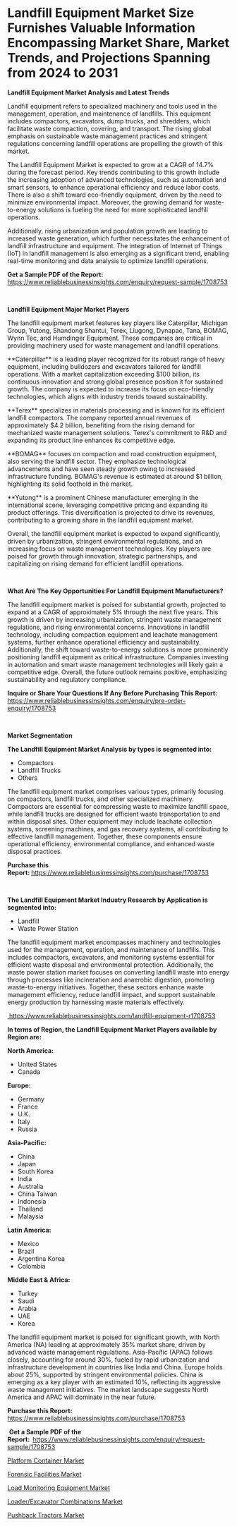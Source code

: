 <p><h1>Landfill Equipment Market Size Furnishes Valuable Information Encompassing Market Share, Market Trends, and Projections Spanning from 2024 to 2031</h1></p><p><strong>Landfill Equipment Market Analysis and Latest Trends</strong></p>
<p><p>Landfill equipment refers to specialized machinery and tools used in the management, operation, and maintenance of landfills. This equipment includes compactors, excavators, dump trucks, and shredders, which facilitate waste compaction, covering, and transport. The rising global emphasis on sustainable waste management practices and stringent regulations concerning landfill operations are propelling the growth of this market.</p><p>The Landfill Equipment Market is expected to grow at a CAGR of 14.7% during the forecast period. Key trends contributing to this growth include the increasing adoption of advanced technologies, such as automation and smart sensors, to enhance operational efficiency and reduce labor costs. There is also a shift toward eco-friendly equipment, driven by the need to minimize environmental impact. Moreover, the growing demand for waste-to-energy solutions is fueling the need for more sophisticated landfill operations. </p><p>Additionally, rising urbanization and population growth are leading to increased waste generation, which further necessitates the enhancement of landfill infrastructure and equipment. The integration of Internet of Things (IoT) in landfill management is also emerging as a significant trend, enabling real-time monitoring and data analysis to optimize landfill operations.</p></p>
<p><strong>Get a Sample PDF of the Report:&nbsp;</strong> <a href="https://www.reliablebusinessinsights.com/enquiry/request-sample/1708753?utm_campaign=1787&utm_medium=2&utm_source=Github&utm_content=ia&utm_term=21102024&utm_id=landfill-equipment">https://www.reliablebusinessinsights.com/enquiry/request-sample/1708753</a></p>
<p>&nbsp;</p>
<p><strong>Landfill Equipment Major Market Players</strong></p>
<p><p>The landfill equipment market features key players like Caterpillar, Michigan Group, Yutong, Shandong Shantui, Terex, Liugong, Dynapac, Tana, BOMAG, Wynn Tec, and Humdinger Equipment. These companies are critical in providing machinery used for waste management and landfill operations.</p><p>**Caterpillar** is a leading player recognized for its robust range of heavy equipment, including bulldozers and excavators tailored for landfill operations. With a market capitalization exceeding $100 billion, its continuous innovation and strong global presence position it for sustained growth. The company is expected to increase its focus on eco-friendly technologies, which aligns with industry trends toward sustainability.</p><p>**Terex** specializes in materials processing and is known for its efficient landfill compactors. The company reported annual revenues of approximately $4.2 billion, benefiting from the rising demand for mechanized waste management solutions. Terex's commitment to R&D and expanding its product line enhances its competitive edge.</p><p>**BOMAG** focuses on compaction and road construction equipment, also serving the landfill sector. They emphasize technological advancements and have seen steady growth owing to increased infrastructure funding. BOMAG's revenue is estimated at around $1 billion, highlighting its solid foothold in the market.</p><p>**Yutong** is a prominent Chinese manufacturer emerging in the international scene, leveraging competitive pricing and expanding its product offerings. This diversification is projected to drive its revenues, contributing to a growing share in the landfill equipment market.</p><p>Overall, the landfill equipment market is expected to expand significantly, driven by urbanization, stringent environmental regulations, and an increasing focus on waste management technologies. Key players are poised for growth through innovation, strategic partnerships, and capitalizing on rising demand for efficient landfill operations.</p></p>
<p>&nbsp;</p>
<p><strong>What Are The Key Opportunities For Landfill Equipment Manufacturers?</strong></p>
<p><p>The landfill equipment market is poised for substantial growth, projected to expand at a CAGR of approximately 5% through the next five years. This growth is driven by increasing urbanization, stringent waste management regulations, and rising environmental concerns. Innovations in landfill technology, including compaction equipment and leachate management systems, further enhance operational efficiency and sustainability. Additionally, the shift toward waste-to-energy solutions is more prominently positioning landfill equipment as critical infrastructure. Companies investing in automation and smart waste management technologies will likely gain a competitive edge. Overall, the future outlook remains positive, emphasizing sustainability and regulatory compliance.</p></p>
<p><strong>Inquire or Share Your Questions If Any Before Purchasing This Report:</strong> <a href="https://www.reliablebusinessinsights.com/enquiry/pre-order-enquiry/1708753?utm_campaign=1787&utm_medium=2&utm_source=Github&utm_content=ia&utm_term=21102024&utm_id=landfill-equipment">https://www.reliablebusinessinsights.com/enquiry/pre-order-enquiry/1708753</a></p>
<p>&nbsp;</p>
<p><strong>Market Segmentation</strong></p>
<p><strong>The Landfill Equipment Market Analysis by types is segmented into:</strong></p>
<p><ul><li>Compactors</li><li>Landfill Trucks</li><li>Others</li></ul></p>
<p><p>The landfill equipment market comprises various types, primarily focusing on compactors, landfill trucks, and other specialized machinery. Compactors are essential for compressing waste to maximize landfill space, while landfill trucks are designed for efficient waste transportation to and within disposal sites. Other equipment may include leachate collection systems, screening machines, and gas recovery systems, all contributing to effective landfill management. Together, these components ensure operational efficiency, environmental compliance, and enhanced waste disposal practices.</p></p>
<p><strong>Purchase this Report:&nbsp;</strong><a href="https://www.reliablebusinessinsights.com/purchase/1708753?utm_campaign=1787&utm_medium=2&utm_source=Github&utm_content=ia&utm_term=21102024&utm_id=landfill-equipment">https://www.reliablebusinessinsights.com/purchase/1708753</a></p>
<p>&nbsp;</p>
<p><strong>The Landfill Equipment Market Industry Research by Application is segmented into:</strong></p>
<p><ul><li>Landfill</li><li>Waste Power Station</li></ul></p>
<p><p>The landfill equipment market encompasses machinery and technologies used for the management, operation, and maintenance of landfills. This includes compactors, excavators, and monitoring systems essential for efficient waste disposal and environmental protection. Additionally, the waste power station market focuses on converting landfill waste into energy through processes like incineration and anaerobic digestion, promoting waste-to-energy initiatives. Together, these sectors enhance waste management efficiency, reduce landfill impact, and support sustainable energy production by harnessing waste materials effectively.</p></p>
<p><a href="https://www.reliablebusinessinsights.com/landfill-equipment-r1708753?utm_campaign=1787&utm_medium=2&utm_source=Github&utm_content=ia&utm_term=21102024&utm_id=landfill-equipment">&nbsp;https://www.reliablebusinessinsights.com/landfill-equipment-r1708753</a></p>
<p><strong>In terms of Region, the Landfill Equipment Market Players available by Region are:</strong></p>
<p>
    <p> <strong> North America: </strong>
        <ul>
            <li>United States</li>
            <li>Canada</li>
        </ul>
        </p> 
    <p> <strong> Europe: </strong>
        <ul>
            <li>Germany</li>
            <li>France</li>
            <li>U.K.</li>
            <li>Italy</li>
            <li>Russia</li>
        </ul>
        </p> 
    <p> <strong> Asia-Pacific: </strong>
        <ul>
            <li>China</li>
            <li>Japan</li>
            <li>South Korea</li>
            <li>India</li>
            <li>Australia</li>
            <li>China Taiwan</li>
            <li>Indonesia</li>
            <li>Thailand</li>
            <li>Malaysia</li>
        </ul>
        </p> 
    <p> <strong> Latin America: </strong>
        <ul>
            <li>Mexico</li>
            <li>Brazil</li>
            <li>Argentina Korea</li>
            <li>Colombia</li>
        </ul>
        </p> 
    <p> <strong> Middle East & Africa: </strong>
        <ul>
            <li>Turkey</li>
            <li>Saudi</li>
            <li>Arabia</li>
            <li>UAE</li>
            <li>Korea</li>
        </ul>
    </p>
    </p>
<p><p>The landfill equipment market is poised for significant growth, with North America (NA) leading at approximately 35% market share, driven by advanced waste management regulations. Asia-Pacific (APAC) follows closely, accounting for around 30%, fueled by rapid urbanization and infrastructure development in countries like India and China. Europe holds about 25%, supported by stringent environmental policies. China is emerging as a key player with an estimated 10%, reflecting its aggressive waste management initiatives. The market landscape suggests North America and APAC will dominate in the near future.</p></p>
<p><strong>Purchase this Report: </strong><a href="https://www.reliablebusinessinsights.com/purchase/1708753?utm_campaign=1787&utm_medium=2&utm_source=Github&utm_content=ia&utm_term=21102024&utm_id=landfill-equipment">https://www.reliablebusinessinsights.com/purchase/1708753</a></p>
<p>&nbsp;<strong>Get a Sample PDF of the Report:&nbsp;&nbsp;</strong><a href="https://www.reliablebusinessinsights.com/enquiry/request-sample/1708753?utm_campaign=1787&utm_medium=2&utm_source=Github&utm_content=ia&utm_term=21102024&utm_id=landfill-equipment">https://www.reliablebusinessinsights.com/enquiry/request-sample/1708753</a></p>
<p><strong></strong></p>
<p><p><a href="https://www.linkedin.com/pulse/platform-container-industry-forecast-market-shifts-strategic-wpgbf?utm_campaign=1787&utm_medium=2&utm_source=Github&utm_content=ia&utm_term=21102024&utm_id=landfill-equipment">Platform Container Market</a></p><p><a href="https://www.linkedin.com/pulse/forensic-facilities-market-matrix-applications-types-cagr-growth-xul3f?utm_campaign=1787&utm_medium=2&utm_source=Github&utm_content=ia&utm_term=21102024&utm_id=landfill-equipment">Forensic Facilities Market</a></p><p><a href="https://www.linkedin.com/pulse/pulse-load-monitoring-equipment-rhythms-change-market-resonance-aaybf?utm_campaign=1787&utm_medium=2&utm_source=Github&utm_content=ia&utm_term=21102024&utm_id=landfill-equipment">Load Monitoring Equipment Market</a></p><p><a href="https://github.com/MonroeBullock54/Market-Research-Report-List-1/blob/main/loaderexcavator-combinations-market.md?utm_campaign=1787&utm_medium=2&utm_source=Github&utm_content=ia&utm_term=21102024&utm_id=landfill-equipment">Loader/Excavator Combinations Market</a></p><p><a href="https://www.linkedin.com/pulse/pushback-tractors-market-global-regional-analysis-focus-region-x1v8f?utm_campaign=1787&utm_medium=2&utm_source=Github&utm_content=ia&utm_term=21102024&utm_id=landfill-equipment">Pushback Tractors Market</a></p></p>